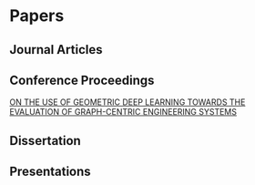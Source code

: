 # Papers

## Journal Articles

## Conference Proceedings
[ON THE USE OF GEOMETRIC DEEP LEARNING TOWARDS THE EVALUATION OF GRAPH-CENTRIC ENGINEERING SYSTEMS](https://arxiv.org/pdf/2303.09770.pdf)

## Dissertation

## Presentations



